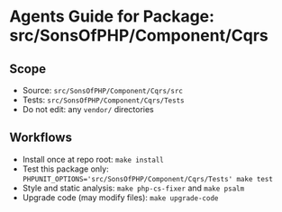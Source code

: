 # Agents Guide for Package: src/SonsOfPHP/Component/Cqrs

## Scope

- Source: `src/SonsOfPHP/Component/Cqrs/src`
- Tests: `src/SonsOfPHP/Component/Cqrs/Tests`
- Do not edit: any `vendor/` directories

## Workflows

- Install once at repo root: `make install`
- Test this package only: `PHPUNIT_OPTIONS='src/SonsOfPHP/Component/Cqrs/Tests' make test`
- Style and static analysis: `make php-cs-fixer` and `make psalm`
- Upgrade code (may modify files): `make upgrade-code`

